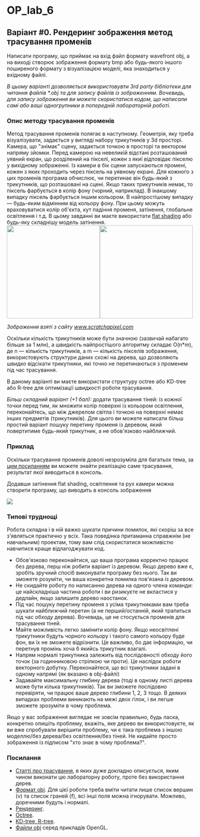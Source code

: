 # OP_lab_6
## Варіант #0. Рендеринг зображення метод трасування променів
Написати програму, що приймає на вхід файл формату wavefront obj, а на виході створює зображення формату bmp або будь-якого іншого поширеного формату з візуалізацією моделі, яка знаходиться у вхідному файлі.

*В цьому варіанті дозволяється використовувти 3rd party бібліотеки для читання файлів \*.obj та для запису файлів із зображенням. Вочевидь, для запису зображення ви можете скористатися кодом, що написали самі або ваші одногрупники в попередній лабораторній роботі.*

### Опис методу трасування променів
Метод трасування променів полягає в наступному. Геометрія, яку треба візуалізувати, задається у вигляді набору трикутників у 3d просторі. Камера, що "знімає" сцену, задається точкою в просторі та вектором напряму зйомки. Перед камерою на невеликій відстані розташований уявний екран, що розділений на пікселі, кожен з якиї відповідає пікселю у вихідному зображенні. Із камери в бік сцени запускаються промені, кожен з яких проходить через піксель на уявному екрані. Для кожного з цих променів програма обчислює, чи перетинає він будь-який з трикутників, що розташовані на сцені. Якщо таких трикутників немає, то піксель фарбується в колір фону (чорний, наприклад). В інакшому випадку піксель фарбується іншим кольором. В найпростішому випадку — будь-яким відмінним від кольору фону. При цьому можуть враховуватися колір об\'єкта, кут падіння променя, затінення, глобальне освітлення і т.д. В цьому завданні ви маєте використати [flat shading](https://en.wikipedia.org/wiki/Shading#Flat_shading) або будь-яку складнішу модель затінення.
<img src="https://www.scratchapixel.com/images/upload/introduction-to-ray-tracing/lightingnoshadow.gif" width="250"><img src="https://www.scratchapixel.com/images/upload/introduction-to-ray-tracing/pixelrender.gif" width="250">

*Зображення взяті з сайту www.scratchapixel.com*

Оскільки кількість трикутників може бути значною (зазвичай набагато більше за 1 млн), а швидкість найпростішого алгоритму складає O(n*m), де n — кількість трикутників, а m — кількість пікселів зображення, використовують структури даних схожі на дерева, що дозволяють швидко відсікати трикутники, які точно не перетинаються з променем під час трасування.

В даному варіанті ви маєте використати структуру octree або KD-tree або R-tree для оптимізації швидкості роботи трасування.

*Більш складний варіант (+1 бал):* додати трасування тіней: із кожної точки перед тим, як множити колір поверхні із кольором освітлення, переконайтесь, що між джерелом світла і точкою на поверхні немає інших предметів (трикутників). Для цього ви можете написати більш простий варіант пошуку перетину променя із деревом, який повертитиме будь-який трикутник, а не обов'язково найближчий.

### Приклад
Оскільки трасування променів доволі незрозуміла для багатьох тема, за [цим посиланням](https://repl.it/@L4fter/SpottedEnragedShell) ви можете знайти реалізацію саме трасування, результат якої виводиться в консоль.

Додавши затінення flat shading, освітлення та рух камери можна створити програму, що виводить в консоль зображення

![](examples_6/console_out.gif)

### Типові труднощі
Робота складна і в ній важко шукати причини помилок, які скоріш за все з'являться практично у всіх. Така поведінка притаманна справжнім (не навчальним) проектам, тому вам слід скористатися можливістю навчитися краще відлагоджувати код.
* Обов'язково переконайтися, що ваша програма корректно працює без дерева, перш ніж робити варіант із деревом. Якщо дерево вже є, зробіть зручний спосіб виконувати програму без нього. Так ви зможете розуміти, чи ваша конкретна помилка пов'язана із деревом.
* Не скидайте роботу по написанню дерева на одного члена команди: це найскладніша частина роботи і ви ризикуєте не вкластися у дедлайн, якщо залишите дерево наостанок.
* Під час пошуку перетину променя з усіма трикутниками вам треба шукати найближчий перетин (а не перший/останній, який трапиться під час обходу дерева). Вочевидь, це не стосується променів для трасування тіней.
* Майте можливість легко замінити колір фону. Якщо неосвітлені трикутники будуть чорного кольору і такого самого кольору буде фон, ви їх не зможете відрізнити. Це важливо, бо дає інформацію, чи перетнув промінь хоча б якийсь трикутник взагалі.
* Напрям нормалі трикутника залежить від послідовності обходу його точок (за годинниковою стрілкою чи проти). Це наслідок роботи векторного добутку. Переконайтеся, що всі трикутники задані в одному напрямі (як вказано в obj-файлі)
* Задавайте максимальну глибину дерева (тоді в одному листі дерева може бути кілька трикутників). Так ви зможете послідовно перевіряти, чи працює ваше дерево глибини 1, 2, 3 тощо. В деяких випадках проблеми виникають на межі двох гілок, і ви легше зможете зрозуміти в чому проблема.

Якщо у вас зображення виглядає не зовсім правильно, будь ласка, конкретно опишіть проблему, вкажіть, яке дерево ви використовуєте, як ви вже спробували вирішити проблему, чи є така проблема з іншою моделлю/без дерева/без освітлення/без тіней. Не кидайте просто зображення із підписом "хто знає в чому проблема?". 

### Посилання
* [Статті про трасування](https://www.scratchapixel.com/lessons/3d-basic-rendering/introduction-to-ray-tracing/implementing-the-raytracing-algorithm), в яких дуже докладно описується, яким чином виконати цю лабораторну роботу, проте без використання дерев.
* [Формат obj](https://uk.wikipedia.org/wiki/Obj). Для цієї роботи треба вміти читати лише список вершин (v) та список граней (f), всі інші поля можна ігнорувати. Можливо, доречними будуть і нормалі.
* [Рендеринг](https://uk.wikipedia.org/wiki/%D0%A0%D0%B5%D0%BD%D0%B4%D0%B5%D1%80%D0%B8%D0%BD%D0%B3).
* [Octree](https://en.wikipedia.org/wiki/Octree).
* [KD-tree, R-tree](https://fat-crocodile.livejournal.com/156564.html).
* [Файли obj](https://github.com/coboshm/OpenGL-Samples/tree/master/Model) серед прикладів OpenGL.
